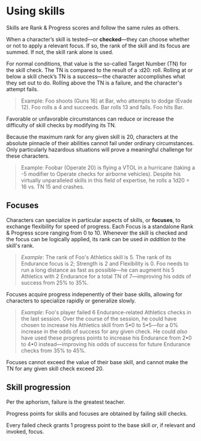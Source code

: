 # Using skills

Skills are Rank & Progress scores and follow the same rules as others.

When a character’s skill is tested—or **checked**—they can choose whether or not to apply a relevant focus. If so, the rank of the skill and its focus are summed. If not, the skill rank alone is used.

For normal conditions, that value is the so-called Target Number (TN) for the skill check. The TN is compared to the result of a :d20: roll. Rolling at or below a skill check’s TN is a success—the character accomplishes what they set out to do. Rolling above the TN is a failure, and the character's attempt fails.

> Example: Foo shoots (Guns 16) at Bar, who attempts to dodge (Evade 12). Foo rolls a 4 and succeeds. Bar rolls 13 and fails. Foo hits Bar.

Favorable or unfavorable circumstances can reduce or increase the difficulty of skill checks by modifying its TN.

Because the maximum rank for any given skill is 20, characters at the absolute pinnacle of their abilities cannot fail under ordinary circumstances. Only particularly hazardous situations will prove a meaningful challenge for these characters.

> Example: Foobar (Operate 20) is flying a VTOL in a hurricane (taking a -5 modifier to Operate checks for airborne vehicles). Despite his virtually unparalleled skills in this field of expertise, he rolls a 1d20 = 16 vs. TN 15 and crashes.

## Focuses

Characters can specialize in particular aspects of skills, or **focuses**, to exchange flexibility for speed of progress. Each Focus is a standalone Rank & Progress score ranging from 0 to 10. Whenever the skill is checked and the focus can be logically applied, its rank can be used _in addition to_ the skill's rank.

> _Example_: The rank of Foo's Athletics skill is 5. The rank of its Endurance focus is 2; Strength is 2 and Flexibility is 0. Foo needs to run a long distance as fast as possible—he can augment his 5 Athletics with 2 Endurance for a total TN of 7—improving his odds of success from 25% to 35%.

Focuses acquire progress indepenently of their base skills, allowing for characters to specialize rapidly or generalize slowly.

> _Example_: Foo's player failed 6 Endurance-related Athletics checks in the last session. Over the course of the session, he could have chosen to increase his Athletics skill from 5•0 to 5•5—for a 0% increase in the odds of success for any given check. He could _also_ have used these progress points to increase his Endurance from 2•0 to 4•0 instead—improving his odds of success for future Endurance checks from 35% to 45%.

Focuses cannot exceed the value of their base skill, and cannot make the TN for any given skill check exceed 20.

## Skill progression

Per the aphorism, failure is the greatest teacher.

Progress points for skills and focuses are obtained by failing skill checks.

Every failed check grants 1 progress point to the base skill _or_, if relevant and invoked, focus.
